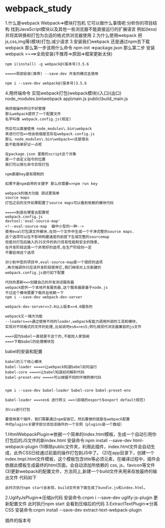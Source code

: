 # webpack_study
<!DOCTYPE html>
<html lang="en">
<head>
    <meta charset="UTF-8">
    <title>Title</title>
</head>
<body>
1.什么是webpack
    Webpack=>模块打包机
    它可以做什么事情呢:分析你的项目结构 找到JavaScript模块以及其他一些浏览器不能直接运行的扩展语言
    例如(less) 并将其转换和打包为合适的格式供浏览器使用
2.为什么使用webpack
    把js,css,img等(模块)打包;减少请求
3.安装我们webpack
    还是通过npm去下载webpack
    那么第一步该用什么命令
    npm init =>package.json
    那么第二步 安装webpack
    ====>全局安装(不推荐=>原因=>框架更新太快)

    npm i(install) -g webpack@(版本号)3.5.6

    ====>局部安装(推荐) --save-dev 开发的模式去使用

    npm i --save-dev webpack@(版本号)3.5.6
4.用终端命令 实现webpack打包(webpack模块)(入口)(出口)
    node_modules\.bin\webpack app\main.js public\build_main.js

    用终端操作终归不好管理
    那么webpack提供了一个配置文件
    名字叫做 webpack.config.js(规定)

    然后可以直接使用 node_modules\.bin\webpack
    来进行打包=>他会收缩是否存在webpack.config.js
    那么 node_modules\.bin\webpack=>还是很长
    能不能简单好记一点呢

    在package.json 里面的script这个对象
    是一个自定义指令的位置
    我们可以简化命令实现打包

    npm直接key是有限制的

<!--access, adduser, bin, bugs, c, cache, completion, config,
ddp, dedupe, deprecate, dist-tag, docs, doctor, edit,
explore, get, help, help-search, i, init, install,
install-test, it, link, list, ln, login, logout, ls,
outdated, owner, pack, ping, prefix, profile, prune,
publish, rb, rebuild, repo, restart, root, run, run-script,
s, se, search, set, shrinkwrap, star, stars, start, stop, t,
team, test, token, tst, un, uninstall, unpublish, unstar,
up, update, v, version, view, whoami
-->
    如果不是npm自带的关键字 那么你需要=>npm run key

    webpack的强大功能 调试更简单
    source maps
    打包之后的文件如果配置了source maps可以看到依赖的模块代码

    ====>到底在哪里去配置呢
    webpack.config.js
    devtool:'eval-source-map'
    <!--eval-source-map  偏中小型的一种-->
    使用eval打包源文件模块,在同一个文件中生成一个干净完整的source maps.
    这个选项可以在不影响构建速度的前提下生成完整的sourcemap
    但是对打包后输入的JS文件的执行具有性能和安全的隐患,
    在开发阶段这是一个非常好的选项,在生产阶段则一定
    不要启用这个选项

    对小到中型的项目中,eval-source-map是一个很好的选项
    ,再次强调你只应该开发阶段使用它,我们继续对上文新建的
    webpack.config.js进行如下配置

<!--module.exports = {
    devtool:'eval-source-map',
    //唯一的入口文件
    entry: __dirname + '/app/main.js',
    //打包之后的文件该输出到哪个位置
    output:{
        path: __dirname + '/public',
        filename:'bulid_main.js'
    }
}-->


    代码热更新<=>创建自己的开发测试服务器
    webpack提供一个本地开发服务器,这个服务器是基于node.js
    不过这个模块需要下载并且依赖一下
    npm i --save-dev webpack-dev-server

    webpack-dev-server=>3.0以上版本=>4.0服务的

    webpack又一强大功能
    --loaders==>通过使用不同的loader,webpack有能力调用外部的工具和模块,
    实现对不同格式的文件的处理,比如说吧es6=>es5;转化成现代浏览器兼容的js文件

    ===>因为babel一直就是干这个的,不能抢人家饭碗
    ===>下载babel的处理模块包

babel的安装和配置

    babel的三个核心模块
    babel-loader ====>让webpack知道babel如何运行
    babel-core ====>让babel知道如何解析代码
    babel-preset-env ====>可以根据不同的环境转换代码


    npm i --save-dev babel-loader babel-core babel-preset-env

    babel-loader ===>es6 进行转义 ==>(前端的export与export default规范)

    对css进行打包



<!--插件-->

    要使用某个插件，我们需要通过npm安装它，然后要做的就是在webpack配置
    中的plugins关键字部分添加该插件的一个实例（plugins是一个数组）

1.HtmlWebpackPlugin=>依据一个简单的index.html模板，生成一个自动引用你打包后的JS文件的新index.html
    安装命令:npm install --save-dev html-webpack-plugin
    (1)移除public文件夹，利用此插件，index.html文件会自动生成，此外CSS已经通过前面的操作打包到JS中了。
    (2)在app目录下，创建一个index.tmpl.html文件模板，这个模板包含title等必须元素，在编译过程中，插件会依据此模板生成最终的html页面，会自动添加所依赖的 css, js，favicon等文件
    (3)更新webpack的配置文件，方法同上,新建一个build文件夹用来存放最终的输出文件
    代码如下
<!--plugins: [
        new webpack.BannerPlugin('版权所有，翻版必究'),
        new HtmlWebpackPlugin({
            template: __dirname + "/app/index.tmpl.html"//new 一个这个插件的实例，并传入相关的参数
        })
    ],
-->

    此时次执行npm start会发现，build文件夹下面生成了bundle.js和index.html。
2.UglifyJsPlugin=>压缩js代码
    安装命令:cnpm i --save-dev uglify-js-plugin
    更新配置文件
    <!--
       在plugins里面加上:
        new webpack.optimize.UglifyJsPlugin(),
        -->
    此时执行npm start 会看到压缩后的代码
3.ExtractTextPlugin=>分离CSS
    安装命令:cnpm install --save-dev extract-text-webpack-plugin

<!--
    在配置文件里引用:
    const ExtractTextPlugin = require('extract-text-webpack-plugin');
    在plugins里面加上:
        new ExtractTextPlugin("style.css")
-->


插件的版本号
<!--
    "babel-core": "^6.26.3",
    "babel-loader": "^7.1.1",
    "babel-preset-env": "^1.7.0",
    "babel-preset-es2015": "^6.24.1",
    "clean-webpack-plugin": "^0.1.19",
    "css-loader": "^1.0.0",
    "extract-text-webpack-plugin": "^3.0.2",
    "file-loader": "^2.0.0",
    "html-webpack-plugin": "^3.2.0",
    "style-loader": "^0.23.0",
    "uglify-js-plugin": "^0.0.6",
    "url-loader": "^1.1.1",
    "webpack": "^3.5.6"
    -->




</body>
</html>
